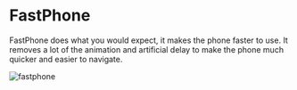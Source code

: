 # FastPhone
FastPhone does what you would expect, it makes the phone faster to use. It removes a lot of the animation and artificial delay to make the phone much quicker and easier to navigate.

![fastphone](https://github.com/user-attachments/assets/91ca5a5a-3f6d-4552-9f93-264ac625968d)
